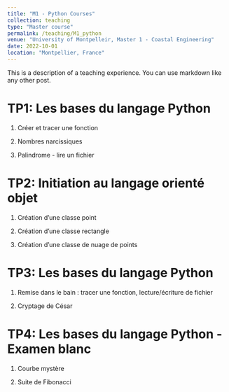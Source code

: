 ```yaml
---
title: "M1 - Python Courses"
collection: teaching
type: "Master course"
permalink: /teaching/M1_python
venue: "University of Montpelleir, Master 1 - Coastal Engineering"
date: 2022-10-01
location: "Montpellier, France"
---
```


This is a description of a teaching experience. You can use markdown like any other post.

TP1: Les bases du langage Python
======
1) Créer et tracer une fonction 

2) Nombres narcissiques

3) Palindrome - lire un fichier

TP2: Initiation au langage orienté objet
======
1) Création d’une classe point

2) Création d’une classe rectangle

3) Création d’une classe de nuage de points

TP3: Les bases du langage Python
======
1) Remise dans le bain : tracer une fonction, lecture/écriture de fichier

2) Cryptage de César

TP4: Les bases du langage Python - Examen blanc
======
1) Courbe mystère 

2) Suite de Fibonacci
